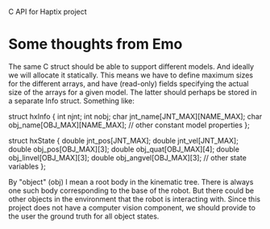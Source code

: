 C API for Haptix project

Some thoughts from Emo
===========

The same C struct should be able to support different models. 
And ideally we will allocate it statically. This means we have to
define maximum sizes for the different arrays, and have (read-only)
fields specifying the actual size of the arrays for a given model.
The latter should perhaps be stored in a separate Info struct.
Something like:

struct hxInfo
{
	int njnt;
	int nobj;
	char jnt_name[JNT_MAX][NAME_MAX];
	char obj_name[OBJ_MAX][NAME_MAX];
	// other constant model properties
};

struct hxState
{
	double jnt_pos[JNT_MAX];
	double jnt_vel[JNT_MAX];
	double obj_pos[OBJ_MAX][3];
	double obj_quat[OBJ_MAX][4];
	double obj_linvel[OBJ_MAX][3];
	double obj_angvel[OBJ_MAX][3];
	// other state variables
};

By "object" (obj) I mean a root body in the kinematic tree.
There is always one such body corresponding to the base of the
robot. But there could be other objects in the environment
that the robot is interacting with. Since this project
does not have a computer vision component, we should provide
to the user the ground truth for all object states.